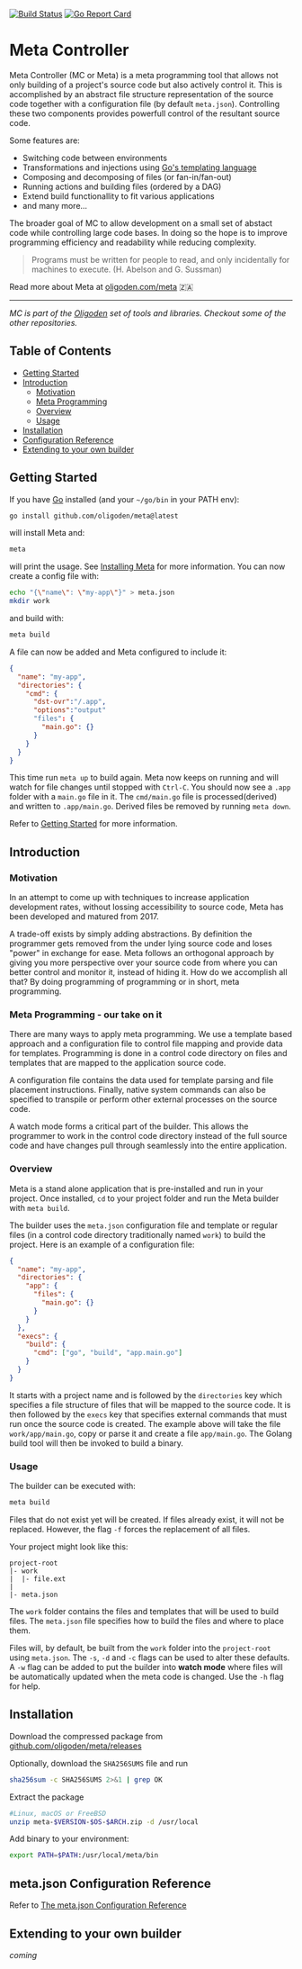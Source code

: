 [![Build Status](https://github.com/oligoden/meta/workflows/test%20and%20build/badge.svg)](https://github.com/oligoden/meta/actions?workflow=test%20and%20build)
[![Go Report Card](https://goreportcard.com/badge/github.com/oligoden/meta)](https://goreportcard.com/report/github.com/oligoden/meta)

# Meta Controller

Meta Controller (MC or Meta) is a meta programming tool that allows not only
building of a project's source code but also actively control it. This is
accomplished by an abstract file structure representation of the source code
together with a configuration file (by default `meta.json`). Controlling these
two components provides powerfull control of the resultant source code.

Some features are:
- Switching code between environments
- Transformations and injections using
[Go's templating language](https://pkg.go.dev/text/template)
- Composing and decomposing of files (or fan-in/fan-out)
- Running actions and building files (ordered by a DAG)
- Extend build functionallity to fit various applications 
- and many more...

The broader goal of MC to allow development on a small set of abstact code
while controlling large code bases. In doing so the hope is to improve
programming efficiency and readability while reducing complexity.

> Programs must be written for people to read, and only incidentally
> for machines to execute. (H. Abelson and G. Sussman)

Read more about Meta at [oligoden.com/meta](https://oligoden.com/meta) :south_africa:

---

*MC is part of the [Oligoden](https://oligoden.com) set of tools
and libraries. Checkout some of the other repositories.*

## Table of Contents

* [Getting Started](https://github.com/oligoden/meta#getting-started)
* [Introduction](https://github.com/oligoden/meta#introduction)
  * [Motivation](https://github.com/oligoden/meta#motivation)
  * [Meta Programming](https://github.com/oligoden/meta#meta-programming)
  * [Overview](https://github.com/oligoden/meta#overview)
  * [Usage](https://github.com/oligoden/meta#usage)
* [Installation](https://github.com/oligoden/meta#installation)
* [Configuration Reference](https://github.com/oligoden/meta#meta.json-configuration-reference)
* [Extending to your own builder](https://github.com/oligoden/meta#extending-to-your-own-builder)

## Getting Started

If you have [Go](https://pkg.go.dev/) installed
(and your `~/go/bin` in your PATH env):

```bash
go install github.com/oligoden/meta@latest
```

will install Meta and:

```bash
meta
```

will print the usage.
See [Installing Meta](https://oligoden.com/meta/installing)
for more information. You can now create a config file with:

```bash
echo "{\"name\": \"my-app\"}" > meta.json
mkdir work
```

and build with:

```bash
meta build
```

A file can now be added and Meta configured to include it:

```json
{
  "name": "my-app",
  "directories": {
    "cmd": {
      "dst-ovr":"/.app",
      "options":"output"
      "files": {
        "main.go": {}
      }
    }
  }
}
```

This time run `meta up` to build again. Meta now keeps on running
and will watch for file changes until stopped with `Ctrl-C`.
You should now see a `.app` folder with a `main.go` file in it.
The `cmd/main.go` file is processed(derived) and written to `.app/main.go`.
Derived files be removed by running `meta down`.

Refer to [Getting Started](https://oligoden.com/meta/getting-started)
for more information.

## Introduction

### Motivation

In an attempt to come up with techniques to increase application development
rates, without lossing accessibility to source code, Meta has been developed and
matured from 2017.

A trade-off exists by simply adding abstractions. By definition the programmer
gets removed from the under lying source code and loses "power" in exchange
for ease.
Meta follows an orthogonal approach by giving you more perspective over your
source code from where you can better control and monitor it, instead of hiding
it.
How do we accomplish all that? By doing programming of programming or in short,
meta programming.

### Meta Programming - our take on it
There are many ways to apply meta programming. We use a template based approach
and a configuration file to control file mapping and provide data
for templates. Programming is done in a control code directory on files and
templates that are mapped to the application source code.

A configuration file contains the data used for template parsing and file
placement instructions. Finally, native system commands can also be specified
to transpile or perform other external processes on the source code.

A watch mode forms a critical part of the builder. This allows the programmer
to work in the control code directory instead of the full source code and
have changes pull through seamlessly into the entire application.

### Overview

Meta is a stand alone application that is pre-installed and run in your project.
Once installed, `cd` to your project folder and run the Meta builder with
`meta build`.

The builder uses the `meta.json` configuration file and template or regular
files (in a control code directory traditionally named `work`) to build the
project. Here is an example of a configuration file:

```json
{
  "name": "my-app",
  "directories": {
    "app": {
      "files": {
        "main.go": {}
      }
    }
  },
  "execs": {
    "build": {
      "cmd": ["go", "build", "app.main.go"]
    }
  }
}
```

It starts with a project name and is followed by the `directories` key which
specifies a file structure of files that will be mapped to the source code.
It is then followed by the `execs` key that specifies external commands that
must run once the source code is created.
The example above will take the file `work/app/main.go`, copy or parse it and
create a file `app/main.go`. The Golang build tool will then be invoked to
build a binary.

### Usage

The builder can be executed with:

```bash
meta build
```

Files that do not exist yet will be created. If files already exist, it will not be replaced. However, the flag `-f` forces the replacement of all files.

Your project might look like this:
```
project-root
|- work
|  |- file.ext
|
|- meta.json
```
The `work` folder contains the files and templates that will be used to build files.
The `meta.json` file specifies how to build the files and where to place them.

Files will, by default, be built from the `work` folder into the `project-root` using `meta.json`. The `-s`, `-d` and `-c` flags can be used to alter these defaults.
A `-w` flag can be added to put the builder into
**watch mode** where files will be automatically
updated when the meta code is changed.
Use the `-h` flag for help.

## Installation

Download the compressed package from [github.com/oligoden/meta/releases](https://github.com/oligoden/meta/releases)

Optionally, download the `SHA256SUMS` file and run

```bash
sha256sum -c SHA256SUMS 2>&1 | grep OK
```

Extract the package

```bash
#Linux, macOS or FreeBSD
unzip meta-$VERSION-$OS-$ARCH.zip -d /usr/local
```

Add binary to your environment:

```bash
export PATH=$PATH:/usr/local/meta/bin
```

## meta.json Configuration Reference

Refer to [The meta.json Configuration Reference](https://github.com/oligoden/meta/blob/master/meta.json-Reference.md)

## Extending to your own builder

*coming*